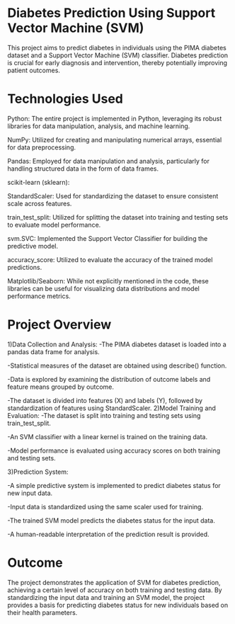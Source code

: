 # Diabetes Prediction Using Support Vector Machine (SVM)

This project aims to predict diabetes in individuals using the PIMA diabetes dataset and a Support Vector Machine (SVM) classifier. Diabetes prediction is crucial for early diagnosis and intervention, thereby potentially improving patient outcomes.

#  Technologies Used

Python: The entire project is implemented in Python, leveraging its robust libraries for data manipulation, analysis, and machine learning.

NumPy: Utilized for creating and manipulating numerical arrays, essential for data preprocessing.

Pandas: Employed for data manipulation and analysis, particularly for handling structured data in the form of data frames.

scikit-learn (sklearn):

StandardScaler: Used for standardizing the dataset to ensure consistent scale across features.

train_test_split: Utilized for splitting the dataset into training and testing sets to evaluate model performance.

svm.SVC: Implemented the Support Vector Classifier for building the predictive model.

accuracy_score: Utilized to evaluate the accuracy of the trained model predictions.

Matplotlib/Seaborn: While not explicitly mentioned in the code, these libraries can be useful for visualizing data distributions and model performance metrics.

#  Project Overview

1)Data Collection and Analysis:
-The PIMA diabetes dataset is loaded into a pandas data frame for analysis.

-Statistical measures of the dataset are obtained using describe() function.

-Data is explored by examining the distribution of outcome labels and feature means grouped by outcome.

-The dataset is divided into features (X) and labels (Y), followed by standardization of features using StandardScaler.
2)Model Training and Evaluation:
-The dataset is split into training and testing sets using train_test_split.

-An SVM classifier with a linear kernel is trained on the training data.

-Model performance is evaluated using accuracy scores on both training and testing sets.

3)Prediction System:

-A simple predictive system is implemented to predict diabetes status for new input data.

-Input data is standardized using the same scaler used for training.

-The trained SVM model predicts the diabetes status for the input data.

-A human-readable interpretation of the prediction result is provided.

#  Outcome

The project demonstrates the application of SVM for diabetes prediction, achieving a certain level of accuracy on both training and testing data.
By standardizing the input data and training an SVM model, the project provides a basis for predicting diabetes status for new individuals based on their health parameters.
